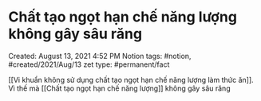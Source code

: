 ---
---

# Chất tạo ngọt hạn chế năng lượng không gây sâu răng

Created: August 13, 2021 4:52 PM
Notion tags: #notion, #created/2021/Aug/13
zet type: #permanent/fact

[[Vi khuẩn không sử dụng chất tạo ngọt hạn chế năng lượng làm thức ăn]]. Vì thế mà [[Chất tạo ngọt hạn chế năng lượng]]  không gây sâu răng